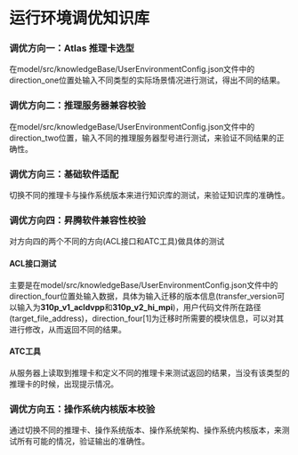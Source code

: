 # 运行环境调优知识库

###  调优方向一：Atlas 推理卡选型

在model/src/knowledgeBase/UserEnvironmentConfig.json文件中的direction_one位置处输入不同类型的实际场景情况进行测试，得出不同的结果。

### 调优方向二：推理服务器兼容校验
在model/src/knowledgeBase/UserEnvironmentConfig.json文件中的direction_two位置，输入不同的推理服务器型号进行测试，来验证不同结果的正确性。
### 调优方向三：基础软件适配
切换不同的推理卡与操作系统版本来进行知识库的测试，来验证知识库的准确性。
### 调优方向四：昇腾软件兼容性校验

对方向四的两个不同的方向(ACL接口和ATC工具)做具体的测试

#### ACL接口测试

​	主要是在model/src/knowledgeBase/UserEnvironmentConfig.json文件中的direction_four位置处输入数据，具体为输入迁移的版本信息(transfer_version可以输入为**310p_v1_acldvpp**和**310p_v2_hi_mpi**)，用户代码文件所在路径(target_file_address)，direction_four[1]为迁移时所需要的模块信息，可以对其进行修改，从而返回不同的结果。

####   ATC工具

​	从服务器上读取到推理卡和定义不同的推理卡来测试返回的结果，当没有该类型的推理卡的时候，出现提示情况。

### 调优方向五：操作系统内核版本校验
通过切换不同的推理卡、操作系统版本、操作系统架构、操作系统内核版本，来测试所有可能的情况，验证输出的准确性。